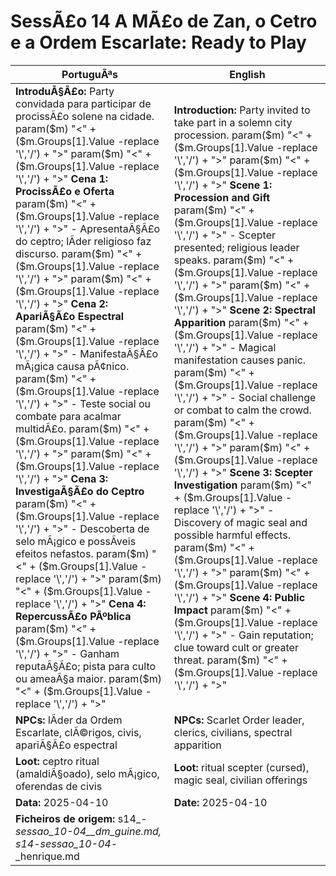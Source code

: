 ﻿

# SessÃ£o 14  A MÃ£o de Zan, o Cetro e a Ordem Escarlate: Ready to Play

| PortuguÃªs | English |
|-----------|---------|
| **IntroduÃ§Ã£o:** Party convidada para participar de procissÃ£o solene na cidade. param($m) "<" + ($m.Groups[1].Value -replace '\\','/') + ">"  param($m) "<" + ($m.Groups[1].Value -replace '\\','/') + ">" **Cena 1: ProcissÃ£o e Oferta** param($m) "<" + ($m.Groups[1].Value -replace '\\','/') + ">" - ApresentaÃ§Ã£o do ceptro; lÃ­der religioso faz discurso. param($m) "<" + ($m.Groups[1].Value -replace '\\','/') + ">"  param($m) "<" + ($m.Groups[1].Value -replace '\\','/') + ">" **Cena 2: ApariÃ§Ã£o Espectral** param($m) "<" + ($m.Groups[1].Value -replace '\\','/') + ">" - ManifestaÃ§Ã£o mÃ¡gica causa pÃ¢nico. param($m) "<" + ($m.Groups[1].Value -replace '\\','/') + ">" - Teste social ou combate para acalmar multidÃ£o. param($m) "<" + ($m.Groups[1].Value -replace '\\','/') + ">"  param($m) "<" + ($m.Groups[1].Value -replace '\\','/') + ">" **Cena 3: InvestigaÃ§Ã£o do Ceptro** param($m) "<" + ($m.Groups[1].Value -replace '\\','/') + ">" - Descoberta de selo mÃ¡gico e possÃ­veis efeitos nefastos. param($m) "<" + ($m.Groups[1].Value -replace '\\','/') + ">"  param($m) "<" + ($m.Groups[1].Value -replace '\\','/') + ">" **Cena 4: RepercussÃ£o PÃºblica** param($m) "<" + ($m.Groups[1].Value -replace '\\','/') + ">" - Ganham reputaÃ§Ã£o; pista para culto ou ameaÃ§a maior. param($m) "<" + ($m.Groups[1].Value -replace '\\','/') + ">"  | **Introduction:** Party invited to take part in a solemn city procession. param($m) "<" + ($m.Groups[1].Value -replace '\\','/') + ">"  param($m) "<" + ($m.Groups[1].Value -replace '\\','/') + ">" **Scene 1: Procession and Gift** param($m) "<" + ($m.Groups[1].Value -replace '\\','/') + ">" - Scepter presented; religious leader speaks. param($m) "<" + ($m.Groups[1].Value -replace '\\','/') + ">"  param($m) "<" + ($m.Groups[1].Value -replace '\\','/') + ">" **Scene 2: Spectral Apparition** param($m) "<" + ($m.Groups[1].Value -replace '\\','/') + ">" - Magical manifestation causes panic. param($m) "<" + ($m.Groups[1].Value -replace '\\','/') + ">" - Social challenge or combat to calm the crowd. param($m) "<" + ($m.Groups[1].Value -replace '\\','/') + ">"  param($m) "<" + ($m.Groups[1].Value -replace '\\','/') + ">" **Scene 3: Scepter Investigation** param($m) "<" + ($m.Groups[1].Value -replace '\\','/') + ">" - Discovery of magic seal and possible harmful effects. param($m) "<" + ($m.Groups[1].Value -replace '\\','/') + ">"  param($m) "<" + ($m.Groups[1].Value -replace '\\','/') + ">" **Scene 4: Public Impact** param($m) "<" + ($m.Groups[1].Value -replace '\\','/') + ">" - Gain reputation; clue toward cult or greater threat. param($m) "<" + ($m.Groups[1].Value -replace '\\','/') + ">"  |
| **NPCs:** lÃ­der da Ordem Escarlate, clÃ©rigos, civis, apariÃ§Ã£o espectral | **NPCs:** Scarlet Order leader, clerics, civilians, spectral apparition |
| **Loot:** ceptro ritual (amaldiÃ§oado), selo mÃ¡gico, oferendas de civis | **Loot:** ritual scepter (cursed), magic seal, civilian offerings |
| **Data:** 2025-04-10 | **Date:** 2025-04-10 |
| **Ficheiros de origem:** s14_-_sessao_10-04__dm_guine.md, s14_-_sessao_10-04_-_henrique.md |

























